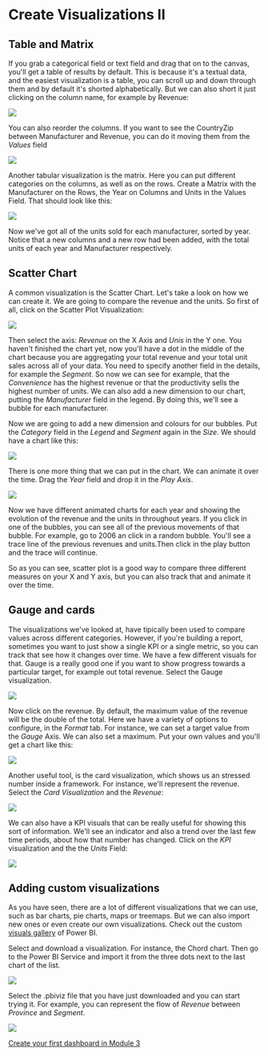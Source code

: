 # Create Visualizations II

## Table and Matrix
If you grab a categorical field or text field and drag that on to the canvas, you'll get a table of results by default. This is because it's a textual data, and the easiest visualization is a table, you can scroll up and down through them and by default it's shorted alphabetically. But we can also short it just clicking on the column name, for example by Revenue:

![](/05.%20Power%20BI%20-%20Hands%20on%20Lab/Module%202%20-%20Visualizations%20II/Images/12.PNG)

You can also reorder the columns. If you want to see the CountryZip between Manufacturer and Revenue, you can do it moving them from the *Values* field

![](/05.%20Power%20BI%20-%20Hands%20on%20Lab/Module%202%20-%20Visualizations%20II/Images/13.PNG)

Another tabular visualization is the matrix. Here you can put different categories on the columns, as well as on the rows. Create a Matrix with the Manufacturer on the Rows, the Year on Columns and Units in the Values Field. That should look like this:

![](/05.%20Power%20BI%20-%20Hands%20on%20Lab/Module%202%20-%20Visualizations%20II/Images/14.PNG)

Now we've got all of the units sold for each manufacturer, sorted by year. Notice that a new columns and a new row had been added, with the total units of each year and Manufacturer respectively.

## Scatter Chart
A common visualization is the Scatter Chart. Let's take a look on how we can create it. We are going to compare the revenue and the units. So first of all, click on the Scatter Plot Visualization:

![](/05.%20Power%20BI%20-%20Hands%20on%20Lab/Module%202%20-%20Visualizations%20II/Images/15.PNG)

Then select the axis: *Revenue* on the X Axis and *Unis* in the Y one. You haven't finished the chart yet, now you'll have a dot in the middle of the chart because you are aggregating your total revenue and your total unit sales across all of your data. You need to specify another field in the details, for example the *Segment*. So now we can see for example, that the *Convenience* has the highest revenue or that the productivity sells the highest number of units.
We can also add a new dimension to our chart, putting the *Manufacturer* field in the legend. By doing this, we'll see a bubble for each manufacturer.

Now we are going to add a new dimension and colours for our bubbles. Put the *Category* field in the *Legend* and *Segment* again in the *Size*. We should have a chart like this:

![](/05.%20Power%20BI%20-%20Hands%20on%20Lab/Module%202%20-%20Visualizations%20II/Images/16.PNG)

There is one more thing that we can put in the chart. We can animate it over the time. Drag the *Year* field and drop it in the *Play Axis*.

![](/05.%20Power%20BI%20-%20Hands%20on%20Lab/Module%202%20-%20Visualizations%20II/Images/17.PNG)

Now we have different animated charts for each year and showing the evolution of the revenue and the units in throughout years.
If you click in one of the bubbles, you can see all of the previous movements of that bubble. For example, go to 2006 an click in a random bubble. You'll see a trace line of the previous revenues and units.Then click in the play button and the trace will continue.


So as you can see, scatter plot is a good way to compare three different measures on your X and Y axis, but you can also track that and animate it over the time.


## Gauge and cards
The visualizations we've looked at, have tipically been used to compare values across different categories. However, if you're building a report, sometimes you want to just show a single KPI or a single metric, so you can track that see how it changes over time. We have a few different visuals for that. Gauge is a really good one if you want to show progress towards a particular target, for example out total revenue. Select the Gauge visualization.

![](/05.%20Power%20BI%20-%20Hands%20on%20Lab/Module%202%20-%20Visualizations%20II/Images/18.PNG)

Now click on the revenue. By default, the maximum value of the revenue will be the double of the total. Here we have a variety of options to configure, in the *Format* tab. For instance, we can set a target value from the *Gauge* Axis. We can also set a maximum. Put your own values and you'll get a chart like this:

![](/05.%20Power%20BI%20-%20Hands%20on%20Lab/Module%202%20-%20Visualizations%20II/Images/19.PNG)

Another useful tool, is the card visualization, which shows us an stressed number inside a framework. For instance, we'll represent the revenue. Select the *Card Visualization* and the *Revenue*:

![](/05.%20Power%20BI%20-%20Hands%20on%20Lab/Module%202%20-%20Visualizations%20II/Images/20.PNG)

We can also have a KPI visuals that can be really useful for showing this sort of information. We'll see an indicator and also a trend over the last few time periods, about how that number has changed. Click on the *KPI* visualization and the the *Units* Field:

![](/05.%20Power%20BI%20-%20Hands%20on%20Lab/Module%202%20-%20Visualizations%20II/Images/21.PNG)


## Adding custom visualizations
As you have seen, there are a lot of different visualizations that we can use, such as bar charts, pie charts, maps or treemaps. But we can also import new ones or even create our own visualizations. Check out the custom [visuals gallery](https://app.powerbi.com/visuals/) of Power BI.

Select and download a visualization. For instance, the Chord chart. Then go to the Power BI Service and import it from the three dots next to the last chart of the list.

![](/05.%20Power%20BI%20-%20Hands%20on%20Lab/Module%202%20-%20Visualizations%20II/Images/22.PNG)


Select the .pbiviz file that you have just downloaded and you can start trying it. For example, you can represent the flow of *Revenue* between *Province* and *Segment*.

![](/05.%20Power%20BI%20-%20Hands%20on%20Lab/Module%202%20-%20Visualizations%20II/Images/24.PNG)

[Create your first dashboard in Module 3](/05.%20Power%20BI%20-%20Hands%20on%20Lab/Module%203%20-%20Dashboard%20and%20sharing%20data)